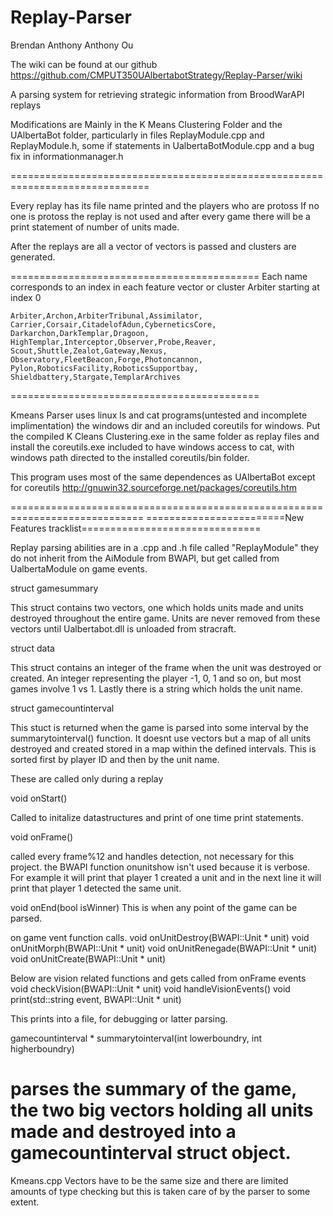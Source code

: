 Replay-Parser
=============
Brendan Anthony
Anthony Ou


The wiki can be found at our github
https://github.com/CMPUT350UAlbertabotStrategy/Replay-Parser/wiki

A parsing system for retrieving strategic information from BroodWarAPI replays

Modifications are Mainly in the K Means Clustering Folder
and the UAlbertaBot folder, particularly in files ReplayModule.cpp
and ReplayModule.h, some if statements in UalbertaBotModule.cpp and a bug fix in 
informationmanager.h

==============================================================================


Every replay has its file name printed and the players who are protoss
If no one is protoss the replay is not used and 
after every game there will be a print statement of number of units made.

After the replays are all a vector of vectors is passed and clusters are generated.



===========================================
Each name corresponds to an index in each feature vector or cluster
Arbiter starting at index 0

	Arbiter,Archon,ArbiterTribunal,Assimilator,
	Carrier,Corsair,CitadelofAdun,CyberneticsCore,
	Darkarchon,DarkTemplar,Dragoon,
	HighTemplar,Interceptor,Observer,Probe,Reaver,
	Scout,Shuttle,Zealot,Gateway,Nexus,
	Observatory,FleetBeacon,Forge,Photoncannon,
	Pylon,RoboticsFacility,RoboticsSupportbay,
	Shieldbattery,Stargate,TemplarArchives

===========================================



Kmeans Parser uses linux ls and cat programs(untested and incomplete implimentation) the windows dir and an included coreutils for 
windows. Put the compiled K Cleans Clustering.exe in the same folder as replay files and install the coreutils.exe included to have windows access to cat, with windows path directed to the installed coreutils/bin folder.

This program uses most of the same dependences as UAlbertaBot except for coreutils
http://gnuwin32.sourceforge.net/packages/coreutils.htm

=============================================================================
========================New Features tracklist===============================

Replay parsing abilities are in a .cpp and .h file called "ReplayModule" they do not inherit from the AiModule from BWAPI, but get called from UalbertaModule on game events.

struct gamesummary

This struct contains two vectors, one which holds units made and units destroyed throughout the entire game. Units are never removed from these vectors until Ualbertabot.dll is unloaded from stracraft.

struct data

This struct contains an integer of the frame when the unit was destroyed or created. An integer representing the player -1, 0, 1 and so on, but most games involve 1 vs 1. Lastly there is a string which holds the unit name.

struct gamecountinterval

This stuct is returned when the game is parsed into some interval by the summarytointerval() function. It doesnt use vectors but a map of all units destroyed and created stored in a map within the defined intervals. This is sorted first by player ID and then by the unit name.

These are called only during a replay

void onStart()

Called to initalize datastructures and print of one time print statements.

void onFrame()

called every frame%12 and handles detection, not necessary for this project. the BWAPI function onunitshow isn't used because it is verbose. For example it will print that player 1 created a unit and in the next line it will print that player 1 detected the same unit.

void onEnd(bool isWinner) This is when any point of the game can be parsed.

on game vent function calls. void onUnitDestroy(BWAPI::Unit * unit) void onUnitMorph(BWAPI::Unit * unit) void onUnitRenegade(BWAPI::Unit * unit) void onUnitCreate(BWAPI::Unit * unit)

Below are vision related functions and gets called from onFrame events void checkVision(BWAPI::Unit * unit) void handleVisionEvents() void print(std::string event, BWAPI::Unit * unit)

This prints into a file, for debugging or latter parsing.

gamecountinterval * summarytointerval(int lowerboundry, int higherboundry)

parses the summary of the game, the two big vectors holding all units made and destroyed into a gamecountinterval struct object.
============================================================================================

Kmeans.cpp
Vectors have to be the same size and there are limited amounts of type checking but this is taken care of by the parser to some extent.




